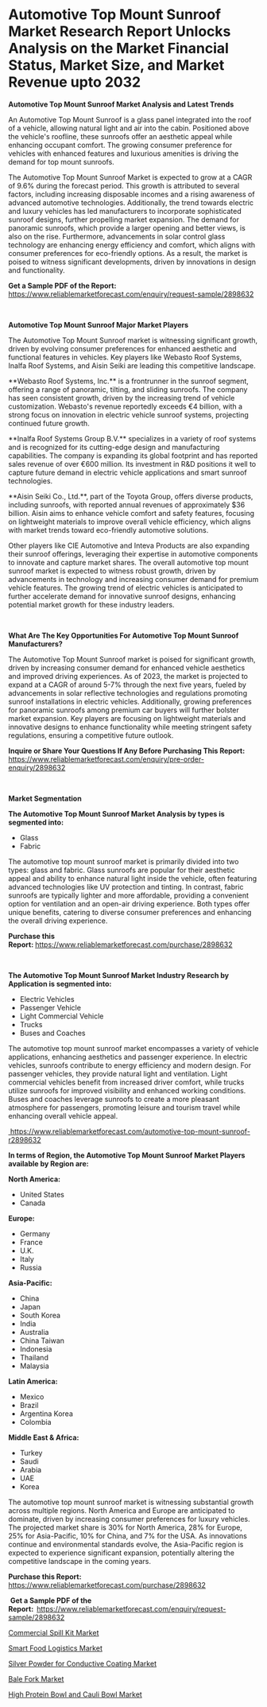 <p><h1>Automotive Top Mount Sunroof Market Research Report Unlocks Analysis on the Market Financial Status, Market Size, and Market Revenue upto 2032</h1></p><p><strong>Automotive Top Mount Sunroof Market Analysis and Latest Trends</strong></p>
<p><p>An Automotive Top Mount Sunroof is a glass panel integrated into the roof of a vehicle, allowing natural light and air into the cabin. Positioned above the vehicle's roofline, these sunroofs offer an aesthetic appeal while enhancing occupant comfort. The growing consumer preference for vehicles with enhanced features and luxurious amenities is driving the demand for top mount sunroofs.</p><p>The Automotive Top Mount Sunroof Market is expected to grow at a CAGR of 9.6% during the forecast period. This growth is attributed to several factors, including increasing disposable incomes and a rising awareness of advanced automotive technologies. Additionally, the trend towards electric and luxury vehicles has led manufacturers to incorporate sophisticated sunroof designs, further propelling market expansion. The demand for panoramic sunroofs, which provide a larger opening and better views, is also on the rise. Furthermore, advancements in solar control glass technology are enhancing energy efficiency and comfort, which aligns with consumer preferences for eco-friendly options. As a result, the market is poised to witness significant developments, driven by innovations in design and functionality.</p></p>
<p><strong>Get a Sample PDF of the Report:&nbsp;</strong> <a href="https://www.reliablemarketforecast.com/enquiry/request-sample/2898632?utm_campaign=1169&utm_medium=2&utm_source=Github&utm_content=ia&utm_term=15032025&utm_id=automotive-top-mount-sunroof">https://www.reliablemarketforecast.com/enquiry/request-sample/2898632</a></p>
<p>&nbsp;</p>
<p><strong>Automotive Top Mount Sunroof Major Market Players</strong></p>
<p><p>The Automotive Top Mount Sunroof market is witnessing significant growth, driven by evolving consumer preferences for enhanced aesthetic and functional features in vehicles. Key players like Webasto Roof Systems, Inalfa Roof Systems, and Aisin Seiki are leading this competitive landscape.</p><p>**Webasto Roof Systems, Inc.** is a frontrunner in the sunroof segment, offering a range of panoramic, tilting, and sliding sunroofs. The company has seen consistent growth, driven by the increasing trend of vehicle customization. Webasto's revenue reportedly exceeds €4 billion, with a strong focus on innovation in electric vehicle sunroof systems, projecting continued future growth.</p><p>**Inalfa Roof Systems Group B.V.** specializes in a variety of roof systems and is recognized for its cutting-edge design and manufacturing capabilities. The company is expanding its global footprint and has reported sales revenue of over €600 million. Its investment in R&D positions it well to capture future demand in electric vehicle applications and smart sunroof technologies.</p><p>**Aisin Seiki Co., Ltd.**, part of the Toyota Group, offers diverse products, including sunroofs, with reported annual revenues of approximately $36 billion. Aisin aims to enhance vehicle comfort and safety features, focusing on lightweight materials to improve overall vehicle efficiency, which aligns with market trends toward eco-friendly automotive solutions.</p><p>Other players like CIE Automotive and Inteva Products are also expanding their sunroof offerings, leveraging their expertise in automotive components to innovate and capture market shares. The overall automotive top mount sunroof market is expected to witness robust growth, driven by advancements in technology and increasing consumer demand for premium vehicle features. The growing trend of electric vehicles is anticipated to further accelerate demand for innovative sunroof designs, enhancing potential market growth for these industry leaders.</p></p>
<p>&nbsp;</p>
<p><strong>What Are The Key Opportunities For Automotive Top Mount Sunroof Manufacturers?</strong></p>
<p><p>The Automotive Top Mount Sunroof market is poised for significant growth, driven by increasing consumer demand for enhanced vehicle aesthetics and improved driving experiences. As of 2023, the market is projected to expand at a CAGR of around 5-7% through the next five years, fueled by advancements in solar reflective technologies and regulations promoting sunroof installations in electric vehicles. Additionally, growing preferences for panoramic sunroofs among premium car buyers will further bolster market expansion. Key players are focusing on lightweight materials and innovative designs to enhance functionality while meeting stringent safety regulations, ensuring a competitive future outlook.</p></p>
<p><strong>Inquire or Share Your Questions If Any Before Purchasing This Report:</strong> <a href="https://www.reliablemarketforecast.com/enquiry/pre-order-enquiry/2898632?utm_campaign=1169&utm_medium=2&utm_source=Github&utm_content=ia&utm_term=15032025&utm_id=automotive-top-mount-sunroof">https://www.reliablemarketforecast.com/enquiry/pre-order-enquiry/2898632</a></p>
<p>&nbsp;</p>
<p><strong>Market Segmentation</strong></p>
<p><strong>The Automotive Top Mount Sunroof Market Analysis by types is segmented into:</strong></p>
<p><ul><li>Glass</li><li>Fabric</li></ul></p>
<p><p>The automotive top mount sunroof market is primarily divided into two types: glass and fabric. Glass sunroofs are popular for their aesthetic appeal and ability to enhance natural light inside the vehicle, often featuring advanced technologies like UV protection and tinting. In contrast, fabric sunroofs are typically lighter and more affordable, providing a convenient option for ventilation and an open-air driving experience. Both types offer unique benefits, catering to diverse consumer preferences and enhancing the overall driving experience.</p></p>
<p><strong>Purchase this Report:&nbsp;</strong><a href="https://www.reliablemarketforecast.com/purchase/2898632?utm_campaign=1169&utm_medium=2&utm_source=Github&utm_content=ia&utm_term=15032025&utm_id=automotive-top-mount-sunroof">https://www.reliablemarketforecast.com/purchase/2898632</a></p>
<p>&nbsp;</p>
<p><strong>The Automotive Top Mount Sunroof Market Industry Research by Application is segmented into:</strong></p>
<p><ul><li>Electric Vehicles</li><li>Passenger Vehicle</li><li>Light Commercial Vehicle</li><li>Trucks</li><li>Buses and Coaches</li></ul></p>
<p><p>The automotive top mount sunroof market encompasses a variety of vehicle applications, enhancing aesthetics and passenger experience. In electric vehicles, sunroofs contribute to energy efficiency and modern design. For passenger vehicles, they provide natural light and ventilation. Light commercial vehicles benefit from increased driver comfort, while trucks utilize sunroofs for improved visibility and enhanced working conditions. Buses and coaches leverage sunroofs to create a more pleasant atmosphere for passengers, promoting leisure and tourism travel while enhancing overall vehicle appeal.</p></p>
<p><a href="https://www.reliablemarketforecast.com/automotive-top-mount-sunroof-r2898632?utm_campaign=1169&utm_medium=2&utm_source=Github&utm_content=ia&utm_term=15032025&utm_id=automotive-top-mount-sunroof">&nbsp;https://www.reliablemarketforecast.com/automotive-top-mount-sunroof-r2898632</a></p>
<p><strong>In terms of Region, the Automotive Top Mount Sunroof Market Players available by Region are:</strong></p>
<p>
    <p> <strong> North America: </strong>
        <ul>
            <li>United States</li>
            <li>Canada</li>
        </ul>
        </p> 
    <p> <strong> Europe: </strong>
        <ul>
            <li>Germany</li>
            <li>France</li>
            <li>U.K.</li>
            <li>Italy</li>
            <li>Russia</li>
        </ul>
        </p> 
    <p> <strong> Asia-Pacific: </strong>
        <ul>
            <li>China</li>
            <li>Japan</li>
            <li>South Korea</li>
            <li>India</li>
            <li>Australia</li>
            <li>China Taiwan</li>
            <li>Indonesia</li>
            <li>Thailand</li>
            <li>Malaysia</li>
        </ul>
        </p> 
    <p> <strong> Latin America: </strong>
        <ul>
            <li>Mexico</li>
            <li>Brazil</li>
            <li>Argentina Korea</li>
            <li>Colombia</li>
        </ul>
        </p> 
    <p> <strong> Middle East & Africa: </strong>
        <ul>
            <li>Turkey</li>
            <li>Saudi</li>
            <li>Arabia</li>
            <li>UAE</li>
            <li>Korea</li>
        </ul>
    </p>
    </p>
<p><p>The automotive top mount sunroof market is witnessing substantial growth across multiple regions. North America and Europe are anticipated to dominate, driven by increasing consumer preferences for luxury vehicles. The projected market share is 30% for North America, 28% for Europe, 25% for Asia-Pacific, 10% for China, and 7% for the USA. As innovations continue and environmental standards evolve, the Asia-Pacific region is expected to experience significant expansion, potentially altering the competitive landscape in the coming years.</p></p>
<p><strong>Purchase this Report: </strong><a href="https://www.reliablemarketforecast.com/purchase/2898632?utm_campaign=1169&utm_medium=2&utm_source=Github&utm_content=ia&utm_term=15032025&utm_id=automotive-top-mount-sunroof">https://www.reliablemarketforecast.com/purchase/2898632</a></p>
<p>&nbsp;<strong>Get a Sample PDF of the Report:&nbsp;&nbsp;</strong><a href="https://www.reliablemarketforecast.com/enquiry/request-sample/2898632?utm_campaign=1169&utm_medium=2&utm_source=Github&utm_content=ia&utm_term=15032025&utm_id=automotive-top-mount-sunroof">https://www.reliablemarketforecast.com/enquiry/request-sample/2898632</a></p>
<p><strong></strong></p>
<p><p><a href="https://github.com/payareganiou/Market-Research-Report-List-1/blob/main/commercial-spill-kit-market.md?utm_campaign=1169&utm_medium=2&utm_source=Github&utm_content=ia&utm_term=15032025&utm_id=automotive-top-mount-sunroof">Commercial Spill Kit Market</a></p><p><a href="https://github.com/steegeneat/Market-Research-Report-List-1/blob/main/smart-food-logistics-market.md?utm_campaign=1169&utm_medium=2&utm_source=Github&utm_content=ia&utm_term=15032025&utm_id=automotive-top-mount-sunroof">Smart Food Logistics Market</a></p><p><a href="https://github.com/clemmheisefy/Market-Research-Report-List-1/blob/main/silver-powder-for-conductive-coating-market.md?utm_campaign=1169&utm_medium=2&utm_source=Github&utm_content=ia&utm_term=15032025&utm_id=automotive-top-mount-sunroof">Silver Powder for Conductive Coating Market</a></p><p><a href="https://github.com/laverkyllozc/Market-Research-Report-List-1/blob/main/bale-fork-market.md?utm_campaign=1169&utm_medium=2&utm_source=Github&utm_content=ia&utm_term=15032025&utm_id=automotive-top-mount-sunroof">Bale Fork Market</a></p><p><a href="https://github.com/lontohhikma/Market-Research-Report-List-1/blob/main/high-protein-bowl-and-cauli-bowl-market.md?utm_campaign=1169&utm_medium=2&utm_source=Github&utm_content=ia&utm_term=15032025&utm_id=automotive-top-mount-sunroof">High Protein Bowl and Cauli Bowl Market</a></p></p>